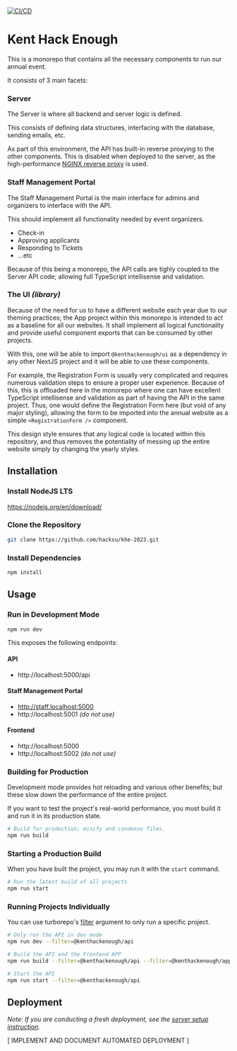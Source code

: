 [![CI/CD](https://github.com/hacksu/khe-2023/actions/workflows/pipeline.yml/badge.svg)](https://github.com/hacksu/khe-2023/actions/workflows/pipeline.yml)

# Kent Hack Enough


This is a monorepo that contains all the necessary components to run our annual event.

It consists of 3 main facets:

### Server

The Server is where all backend and server logic is defined.

This consists of defining data structures, interfacing with the database, sending emails, etc.

As part of this environment, the API has built-in reverse proxying to the other components. This is disabled when deployed to the server, as the high-performance [NGINX reverse proxy](https://docs.nginx.com/nginx/admin-guide/web-server/reverse-proxy/) is used.

### Staff Management Portal

The Staff Management Portal is the main interface for admins and organizers to interface with the API.

This should implement all functionality needed by event organizers.
- Check-in
- Approving applicants
- Responding to Tickets
- ...etc

Because of this being a monorepo, the API calls are tighly coupled to the Server API code; allowing full TypeScript intellisense and validation.

### The UI *(library)*

Because of the need for us to have a different website each year due to our theming practices; the App project within this monorepo is intended to act as a baseline for all our websites. It shall implement all logical functionality and provide useful component exports that can be consumed by other projects.

With this, one will be able to import `@kenthackenough/ui` as a dependency in any other NextJS project and it will be able to use these components.

For example, the Registration Form is usually very complicated and requires numerous validation steps to ensure a proper user experience. Because of this, this is offloaded here in the monorepo where one can have excellent TypeScript intellisense and validation as part of having the API in the same project. Thus, one would define the Registration Form here (but void of any major styling), allowing the form to be imported into the annual website as a simple `<RegistrationForm />` component.

This design style ensures that any logical code is located within this repository, and thus removes the potentiality of messing up the entire website simply by changing the yearly styles.


## Installation

### Install NodeJS LTS
https://nodejs.org/en/download/

### Clone the Repository

```bash
git clone https://github.com/hacksu/khe-2023.git
```

### Install Dependencies
```bash
npm install
```

## Usage

### Run in Development Mode
```bash
npm run dev
```

This exposes the following endpoints:

#### API
- http://localhost:5000/api

#### Staff Management Portal
- http://staff.localhost:5000
- http://localhost:5001 *(do not use)*

#### Frontend
- http://localhost:5000
- http://localhost:5002 *(do not use)*

### Building for Production

Development mode provides hot reloading and various other benefits; but these slow down the performance of the entire project.

If you want to test the project's real-world performance, you must build it and run it in its production state.

```bash
# Build for production; minify and condense files.
npm run build
```

### Starting a Production Build

When you have built the project, you may run it with the `start` command.

```bash
# Run the latest build of all projects
npm run start
```


### Running Projects Individually

You can use turborepo's [filter](https://turborepo.org/docs/core-concepts/filtering) argument to only run a specific project.

```bash
# Only run the API in dev mode
npm run dev --filter=@kenthackenough/api
```

```bash
# Build the API and the Frontend APP
npm run build --filter=@kenthackenough/api --filter=@kenthackenough/app
```


```bash
# Start the API
npm run start --filter=@kenthackenough/api
```

## Deployment

*Note: If you are conducting a fresh deployment, see the [server setup instruction](./docs/SERVER.md).*

[ IMPLEMENT AND DOCUMENT AUTOMATED DEPLOYMENT ]





